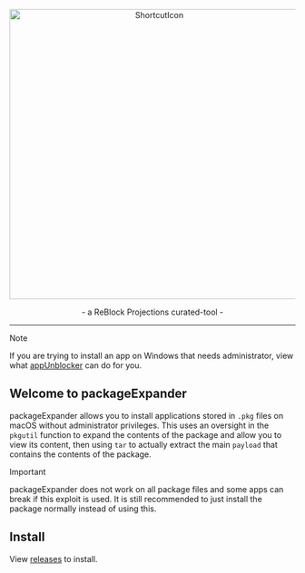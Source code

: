<p align="center">
<img width="512" alt="ShortcutIcon" src="https://github.com/yourworstnightmare1/packageexpander/assets/134671973/a24f1fb5-b445-4bd1-8acb-8435ad18c478">
</p>

<p align="center">- a ReBlock Projections curated-tool -</p>

---
> [!NOTE]  
> If you are trying to install an app on Windows that needs administrator, view what [appUnblocker](https://github.com/yourworstnightmare1/appunblocker) can do for you.

## Welcome to packageExpander
packageExpander allows you to install applications stored in `.pkg` files on macOS without administrator privileges. This uses an oversight in the `pkgutil` function to expand the contents of the package and allow you to view its content, then using `tar` to actually extract the main `payload` that contains the contents of the package.

> [!IMPORTANT]  
> packageExpander does not work on all package files and some apps can break if this exploit is used. It is still recommended to just install the package normally instead of using this.

## Install
View [releases](https://github.com/yourworstnightmare1/packageexpander/releases) to install.
